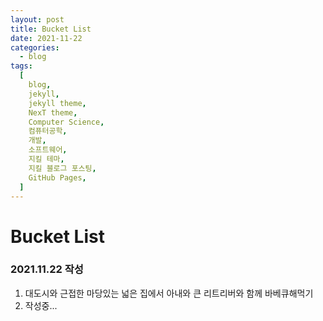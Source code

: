 ```yaml
---
layout: post
title: Bucket List
date: 2021-11-22
categories:
  - blog
tags:
  [
    blog,
    jekyll,
    jekyll theme,
    NexT theme,
    Computer Science,
    컴퓨터공학,
    개발,
    소프트웨어,
    지킬 테마,
    지킬 블로그 포스팅,
    GitHub Pages,
  ]
---
```


# Bucket List

### 2021.11.22 작성

1. 대도시와 근접한 마당있는 넓은 집에서 아내와 큰 리트리버와 함께 바베큐해먹기
2. 작성중...
